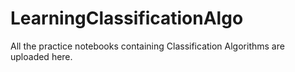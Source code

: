 # LearningClassificationAlgo
All the practice notebooks containing Classification Algorithms are uploaded here.
